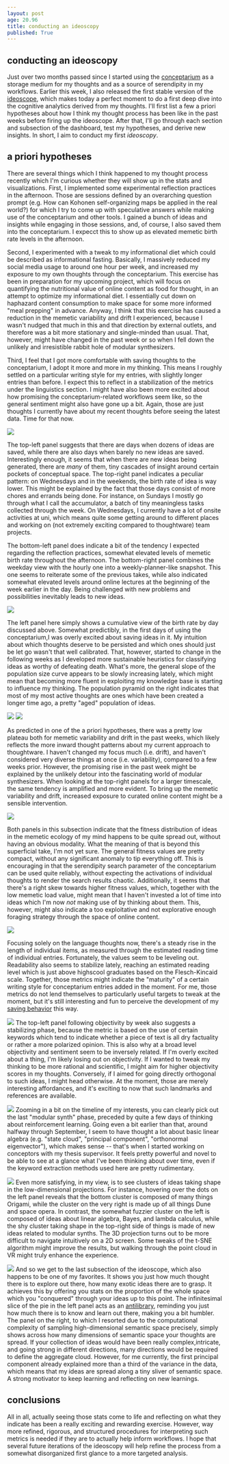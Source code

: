 ```yaml
---
layout: post
age: 20.96
title: conducting an ideoscopy
published: True
---
```


## conducting an ideoscopy

Just over two months passed since I started using the [conceptarium](/thoughtware/conceptarium) as a storage medium for my thoughts and as a source of serendipity in my workflows. Earlier this week, I also released the first stable version of the [ideoscope](/thoughtware/ideoscope), which makes today a perfect moment to do a first deep dive into the cognitive analytics derived from my thoughts. I'll first list a few a priori hypotheses about how I think my thought process has been like in the past weeks before firing up the ideoscope. After that, I'll go through each section and subsection of the dashboard, test my hypotheses, and derive new insights. In short, I aim to conduct my first *ideoscopy*.

## a priori hypotheses

There are several things which I think happened to my thought process recently which I'm curious whether they will show up in the stats and visualizations. First, I implemented some experimental reflection practices in the afternoon. Those are sessions defined by an overarching question prompt (e.g. How can Kohonen self-organizing maps be applied in the real world?) for which I try to come up with speculative answers while making use of the conceptarium and other tools. I gained a bunch of ideas and insights while engaging in those sessions, and, of course, I also saved them into the conceptarium. I expecct this to show up as elevated memetic birth rate levels in the afternoon.

Second, I experimented with a tweak to my informational diet which could be described as informational fasting. Basically, I massively reduced my social media usage to around one hour per week, and increased my exposure to my own thoughts through the conceptarium. This exercise has been in preparation for my upcoming project, which will focus on quantifying the nutritional value of online content as food for thought, in an attempt to optimize my informational diet. I essentially cut down on haphazard content consumption to make space for some more informed "meal prepping" in advance. Anyway, I think that this exercise has caused a reduction in the memetic variability and drift I experienced, because I wasn't nudged that much in this and that direction by external outlets, and therefore was a bit more stationary and single-minded than usual. That, however, might have changed in the past week or so when I fell down the unlikely and irresistible rabbit hole of modular synthesizers.

Third, I feel that I got more comfortable with saving thoughts to the conceptarium, I adopt it more and more in my thinking. This means I roughly settled on a particular writing style for my entries, with slightly longer entries than before. I expect this to reflect in a stabilization of the metrics under the linguistics section. I might have also been more excited about how promising the conceptarium-related workflows seem like, so the general sentiment might also have gone up a bit. Again, those are just thoughts I currently have about my recent thoughts before seeing the latest data. Time for that now.

![](/assets/img/ideoscopy_birthrate.png)

The top-left panel suggests that there are days when dozens of ideas are saved, while there are also days when barely no new ideas are saved. Interestingly enough, it seems that when there are new ideas being generated, there are *many* of them, tiny cascades of insight around certain pockets of conceptual space. The top-right panel indicates a peculiar pattern: on Wednesdays and in the weekends, the birth rate of idea is way lower. This might be explained by the fact that those days consist of more chores and errands being done. For instance, on Sundays I mostly go through what I call the accumulator, a batch of tiny meaningless tasks collected through the week. On Wednesdays, I currently have a lot of onsite activities at uni, which means quite some getting around to different places and working on (not extremely exciting compared to thoughtware) team projects.

The bottom-left panel does indicate a bit of the tendency I expected regarding the reflection practices, somewhat elevated levels of memetic birth rate throughout the afternoon. The bottom-right panel combines the weekday view with the hourly one into a weekly-planner-like snapshot. This one seems to reiterate some of the previous takes, while also indicated somewhat elevated levels around online lectures at the beginning of the week earlier in the day. Being challenged with new problems and possibilities inevitably leads to new ideas.

![](/assets/img/ideoscopy_populationsize.png)

The left panel here simply shows a cumulative view of the birth rate by day discussed above. Somewhat predictibly, in the first days of using the conceptarium,I was overly excited about saving ideas in it. My intuition about which thoughts deserve to be persisted and which ones should just be let go wasn't that well calibrated. That, however, started to change in the following weeks as I developed more sustainable heuristics for classifying ideas as worthy of defeating death. What's more, the general slope of the population size curve appears to be slowly increasing lately, which might mean that becoming more fluent in exploiting my knowledge base is starting to influence my thinking. The population pyramid on the right indicates that most of my most active thoughts are ones which have been created a longer time ago, a pretty "aged" population of ideas.

![](/assets/img/ideoscopy_variability.png)
![](/assets/img/ideoscopy_drift.png)

As predicted in one of the a priori hypotheses, there was a pretty low plateau both for memetic variability and drift in the past weeks, which likely reflects the more inward thought patterns about my current approach to thoughtware. I haven't changed my focus much (i.e. drift), and haven't considered very diverse things at once (i.e. variability), compared to a few weeks prior. However, the promising rise in the past week might be explained by the unlikely detour into the fascinating world of modular synthesizers. When looking at the top-right panels for a larger timescale, the same tendency is amplified and more evident. To bring up the memetic variability and drift, increased exposure to curated online content might be a sensible intervention.

![](/assets/img/ideoscopy_fitness.png)

Both panels in this subsection indicate that the fitness distribution of ideas in the memetic ecology of my mind happens to be quite spread out, without having an obvious modality. What the meaning of that is beyond this superficial take, I'm not yet sure. The general fitness values are pretty compact, without any significant anomaly to tip everything off. This is encouraging in that the serendipity search parameter of the conceptarium can be used quite reliably, without expecting the activations of individual thoughts to render the search results chaotic. Additionally, it seems that there's a right skew towards higher fitness values, which, together with the low memetic load value, might mean that I haven't invested a lot of time into ideas which I'm now *not* making use of by thinking about them. This, however, might also indicate a too exploitative and not explorative enough foraging strategy through the space of online content.

![](/assets/img/ideoscopy_concisenessreadability.png)

Focusing solely on the language thoughts now, there's a steady rise in the length of individual items, as measured through the estimated reading time of individual entries. Fortunately, the values seem to be leveling out. Readability also seems to stabilize lately, reaching an estimated reading level which is just above highscool graduates based on the Flesch-Kincaid scale. Together, those metrics might indicate the "maturity" of a certain writing style for conceptarium entries added in the moment. For me, those metrics do not lend themselves to particularly useful targets to tweak at the moment, but it's still interesting and fun to perceive the development of my [saving behavior](/reflections/saving-versus-sampling) this way.

![](/assets/img/ideoscopy_objectivitysentiment.png)
The top-left panel following objectivity by week also suggests a stabilizing phase, because the metric is based on the use of certain keywords which tend to indicate whether a piece of text is all dry factuality or rather a more polarized opinion. This is also why at a broad level objectivity and sentiment seem to be inversely related. If I'm overly excited about a thing, I'm likely losing out on objectivity. If I wanted to tweak my thinking to be more rational and scientific, I might aim for higher objectivity scores in my thoughts. Conversely, if I aimed for going directly orthogonal to such ideas, I might head otherwise. At the moment, those are merely interesting affordances, and it's exciting to now that such landmarks and references are available.

![](/assets/img/ideoscopy_interests.png)
Zooming in a bit on the timeline of my interests, you can clearly pick out the last "modular synth" phase, preceded by quite a few days of thinking about reinforcement learning. Going even a bit earlier than that, around halfway through September, I seem to have thought a lot about basic linear algebra (e.g. "state cloud", "principal component", "orthonormal eigenvector"), which makes sense -- that's when I started working on conceptors with my thesis supervisor. It feels pretty powerful and novel to be able to see at a glance what I've been thinking about over time, even if the keyword extraction methods used here are pretty rudimentary.

![](/assets/img/ideoscopy_projection.png)
Even more satisfying, in my view, is to see clusters of ideas taking shape in the low-dimensional projections. For instance, hovering over the dots on the left panel reveals that the bottom cluster is composed of many things Origami, while the cluster on the very right is made up of all things Dune and space opera. In contrast, the somewhat fuzzier cluster on the left is composed of ideas about linear algebra, Bayes, and lambda calculus, while the shy cluster taking shape in the top-right side of things is made of new ideas related to modular synths. The 3D projection turns out to be more difficult to navigate intuitively on a 2D screen. Some tweaks of the t-SNE algorithm might improve the results, but walking through the point cloud in VR might truly enhance the experience. 

![](/assets/img/ideoscopy_discovery.png)
And so we get to the last subsection of the ideoscope, which also happens to be one of my favorites. It shows you just how much thought there is to explore out there, how many exotic ideas there are to grasp. It achieves this by offering you stats on the proportion of the whole space which you "conquered" through your ideas up to this point. The infinitesimal slice of the pie in the left panel acts as an [antilibrary](https://nesslabs.com/antilibrary), reminding you just how much there is to know and learn out there, making you a bit humbler. The panel on the right, to which I resorted due to the computational complexity of sampling high-dimensional semantic space precisely, simply shows across how many dimensions of semantic space your thoughts are spread. If your collection of ideas would have been really complex,intricate, and going strong in different directions, many directions would be required to define the aggregate cloud. However, for me currently, the first principal component already explained more than a third of the variance in the data, which means that my ideas are spread along a tiny sliver of semantic space. A strong motivator to keep learning and reflecting on new learnings.

## conclusions

All in all, actually seeing those stats come to life and reflecting on what they indicate has been a really exciting and rewarding exercise. However, way more refined, rigorous, and structured procedures for interpreting such metrics is needed if they are to actually help inform workflows. I hope that several future iterations of the ideoscopy will help refine the process from a somewhat disorganized first glance to a more targeted analysis. 